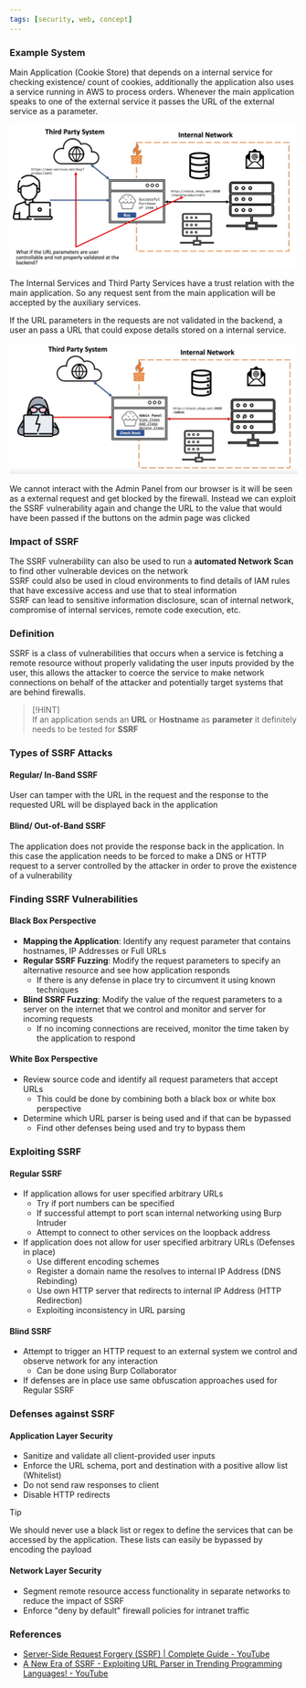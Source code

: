 ```yaml
---
tags: [security, web, concept]
---
```


### Example System

Main Application (Cookie Store) that depends on a internal service for checking existence/ count of cookies, additionally the application also uses a service running in AWS to process orders. Whenever the main application speaks to one of the external service it passes the URL of the external service as a parameter.

![Cause of SSRF Vulnerability](../../images/ssrf-cause.png)

The Internal Services and Third Party Services have a trust relation with the main application. So any request sent from the main application will be accepted by the auxiliary services.

If the URL parameters in the requests are not validated in the backend, a user an pass a URL that could expose details stored on a internal service.

![Exploiting an SSRF Vulnerability](../../images/ssrf-attack.png)

We cannot interact with the Admin Panel from our browser is it will be seen as a external request and get blocked by the firewall. Instead we can exploit the SSRF vulnerability again and change the URL to the value that would have been passed if the buttons on the admin page was clicked

### Impact of SSRF

The SSRF vulnerability can also be used to run a **automated Network Scan** to find other vulnerable devices on the network  
SSRF could also be used in cloud environments to find details of IAM rules that have excessive access and use that to steal information  
SSRF can lead to sensitive information disclosure, scan of internal network, compromise of internal services, remote code execution, etc.

### Definition

SSRF is a class of vulnerabilities that occurs when a service is fetching a remote resource without properly validating the user inputs provided by the user, this allows the attacker to coerce the service to make network connections on behalf of the attacker and potentially target systems that are behind firewalls. 

> [!HINT]  
> If an application sends an **URL** or **Hostname** as **parameter** it definitely needs to be tested for **SSRF**

### Types of SSRF Attacks

#### Regular/ In-Band SSRF
User can tamper with the URL in the request and the response to the requested URL will be displayed back in the application

#### Blind/ Out-of-Band SSRF
The application does not provide the response back in the application. In this case the application needs to be forced to make a DNS or HTTP request to a server controlled by the attacker in order to prove the existence of a vulnerability

### Finding SSRF Vulnerabilities

#### Black Box Perspective

- **Mapping the Application**: Identify any request parameter that contains hostnames, IP Addresses or Full URLs
- **Regular SSRF Fuzzing**: Modify the request parameters to specify an alternative resource and see how application responds
	- If there is any defense in place try to circumvent it using known techniques
- **Blind SSRF Fuzzing**: Modify the value of the request parameters to a server on the internet that we control and monitor and server for incoming requests
	- If no incoming connections are received, monitor the time taken by the application to respond

#### White Box Perspective

- Review source code and identify all request parameters that accept URLs
	- This could be done by combining both a black box or white box perspective
- Determine which URL parser is being used and if that can be bypassed
	- Find other defenses being used and try to bypass them

### Exploiting SSRF

#### Regular SSRF

- If application allows for user specified arbitrary URLs
	- Try if port numbers can be specified
	- If successful attempt to port scan internal networking using Burp Intruder
	- Attempt to connect to other services on the loopback address
- If application does not allow for user specified arbitrary URLs (Defenses in place)
	- Use different encoding schemes
	- Register a domain name the resolves to internal IP Address (DNS Rebinding)
	- Use own HTTP server that redirects to internal IP Address (HTTP Redirection)
	- Exploiting inconsistency in URL parsing

#### Blind SSRF

- Attempt to trigger an HTTP request to an external system we control and observe network for any interaction
	- Can be done using Burp Collaborator
- If defenses are in place use same obfuscation approaches used for Regular SSRF

### Defenses against SSRF

#### Application Layer Security

- Sanitize and validate all client-provided user inputs
- Enforce the URL schema, port and destination with a positive allow list (Whitelist)
- Do not send raw responses to client
- Disable HTTP redirects

> [!TIP]
> We should never use a black list or regex to define the services that can be accessed by the application. These lists can easily be bypassed by encoding the payload


#### Network Layer Security

- Segment remote resource access functionality in separate networks to reduce the impact of SSRF
- Enforce "deny by default" firewall policies for intranet traffic

### References

- [Server-Side Request Forgery (SSRF) | Complete Guide - YouTube](https://www.youtube.com/watch?v=ih5R_c16bKc&t=914s)
- [A New Era of SSRF - Exploiting URL Parser in Trending Programming Languages! - YouTube](https://www.youtube.com/watch?v=voTHFdL9S2k)
